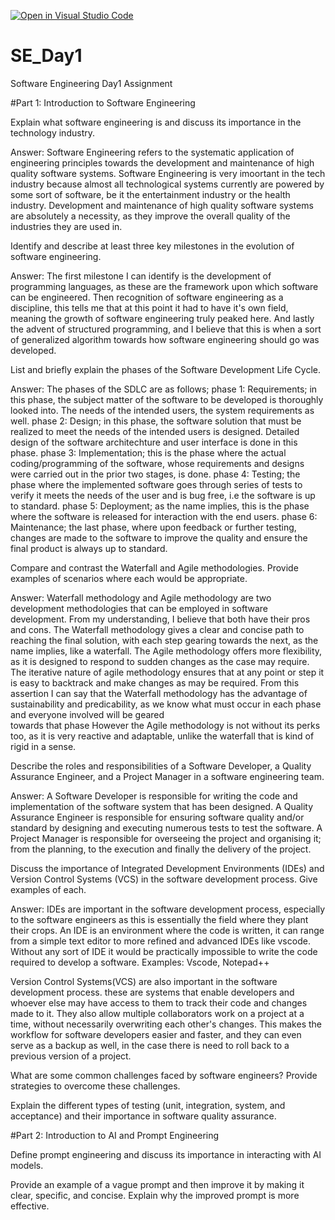 [![Open in Visual Studio Code](https://classroom.github.com/assets/open-in-vscode-2e0aaae1b6195c2367325f4f02e2d04e9abb55f0b24a779b69b11b9e10269abc.svg)](https://classroom.github.com/online_ide?assignment_repo_id=15573528&assignment_repo_type=AssignmentRepo)
# SE_Day1
Software Engineering Day1 Assignment

#Part 1: Introduction to Software Engineering

Explain what software engineering is and discuss its importance in the technology industry.

Answer: Software Engineering refers to the systematic application of engineering principles towards the development and maintenance of high quality software systems.
Software Engineering is very imoortant in the tech industry because almost all technological systems currently are powered by some sort of software, be it the entertainment industry or the health industry.
Development and maintenance of high quality software systems are absolutely a necessity, as they improve the overall quality of the industries they are used in.

Identify and describe at least three key milestones in the evolution of software engineering.

Answer: The first milestone I can identify is the development of programming languages, as these are the framework upon which software can be engineered.
        Then recognition of software engineering as a discipline, this tells me that at this point it had to have it's own field, meaning the growth of software engineering truly peaked here.
        And lastly the advent of structured programming, and I believe that this is when a sort of generalized algorithm towards how software engineering should go was developed.

List and briefly explain the phases of the Software Development Life Cycle.

Answer: The phases of the SDLC are as follows;
        phase 1:  Requirements; in this phase, the subject matter of the software to be developed is thoroughly looked into. The needs of the intended users, the system requirements as well.
        phase 2:  Design; in this phase, the software solution that must be realized to meet the needs of the intended users is designed. Detailed design of the software architechture and 
                  user interface is done in this phase.
        phase 3:  Implementation; this is the phase where the actual coding/programming of the software, whose requirements and designs were carried out in the prior two stages, is done.
        phase 4:  Testing; the phase where the implemented software goes through series of tests to verify it meets the needs of the user and is bug free, i.e the software is up to standard.
        phase 5:  Deployment; as the name implies, this is the phase where the software is released for interaction with the end users.
        phase 6:  Maintenance; the last phase, where upon feedback or further testing, changes are made to the software to improve the quality and ensure the final product is always up to standard.


Compare and contrast the Waterfall and Agile methodologies. Provide examples of scenarios where each would be appropriate.

Answer: Waterfall methodology and Agile methodology are two development methodologies that can be employed in software development. From my understanding, I believe that both have their pros and cons.
        The Waterfall methodology gives a clear and concise path to reaching the final solution, with each step gearing towards the next, as the name implies, like a waterfall.
        The Agile methodology offers more flexibility, as it is designed to respond to sudden changes as the case may require. The iterative nature of agile methodology ensures that at any point or step it is 
        easy to backtrack and make changes as may be required.
        From this assertion I can say that the Waterfall methodology has the advantage of sustainability and predicability, as we know what must occur in each phase and everyone involved will be geared       
        towards that phase 
        However the Agile methodology is not without its perks too, as it is very reactive and adaptable, unlike the waterfall that is kind of rigid in a sense.

Describe the roles and responsibilities of a Software Developer, a Quality Assurance Engineer, and a Project Manager in a software engineering team.

Answer: A Software Developer is responsible for writing the code and implementation of the software system that has been designed.
        A Quality Assurance Engineer is responsible for ensuring software quality and/or standard by designing and executing numerous tests to test the software.
        A Project Manager is responsible for overseeing the project and organising it; from the planning, to the execution and finally the delivery of the project.

Discuss the importance of Integrated Development Environments (IDEs) and Version Control Systems (VCS) in the software development process. Give examples of each.

Answer: IDEs are important in the software development process, especially to the software engineers as this is essentially the field where they plant their crops. An IDE is an environment where the code 
is written, it can range from a simple text editor to more refined and advanced IDEs like vscode. Without any sort of IDE it would be practically impossible to write the code required to develop a software.
Examples: Vscode, Notepad++

Version Control Systems(VCS) are also important in the software development process. these are systems that enable developers and whoever else may have access to them to track their code and changes made to 
it. They also allow multiple collaborators work on a project at a time, without necessarily overwriting each other's changes. This makes the workflow for software developers easier and faster, and they can 
even serve as a backup as well, in the case there is need to roll back to a previous version of a project.



What are some common challenges faced by software engineers? Provide strategies to overcome these challenges.


Explain the different types of testing (unit, integration, system, and acceptance) and their importance in software quality assurance.


#Part 2: Introduction to AI and Prompt Engineering


Define prompt engineering and discuss its importance in interacting with AI models.


Provide an example of a vague prompt and then improve it by making it clear, specific, and concise. Explain why the improved prompt is more effective.
